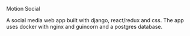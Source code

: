 Motion Social

A social media web app built with django, react/redux and css.
The app uses docker with nginx and guincorn and a postgres database. 